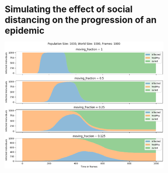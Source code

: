 # Simulating the effect of social distancing on the progression of an epidemic

![](Sim_p1000_w1000_f1000.png)
